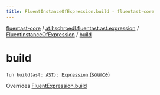 ```yaml
---
title: FluentInstanceOfExpression.build - fluentast-core
---
```


[fluentast-core](../../index.html) / [at.hschroedl.fluentast.ast.expression](../index.html) / [FluentInstanceOfExpression](index.html) / [build](.)

# build

`fun build(ast: `[`AST`](https://help.eclipse.org/neon/topic/org.eclipse.jdt.doc.isv/reference/api/org/eclipse/jdt/core/dom/AST.html)`): `[`Expression`](https://help.eclipse.org/neon/topic/org.eclipse.jdt.doc.isv/reference/api/org/eclipse/jdt/core/dom/Expression.html) [(source)](http://github.com/hschroedl/fluentast/tree/master/core/at.hschroedl.fluentast/ast/expression/InstanceOfExpression.kt#L9)

Overrides [FluentExpression.build](../-fluent-expression/build.html)

